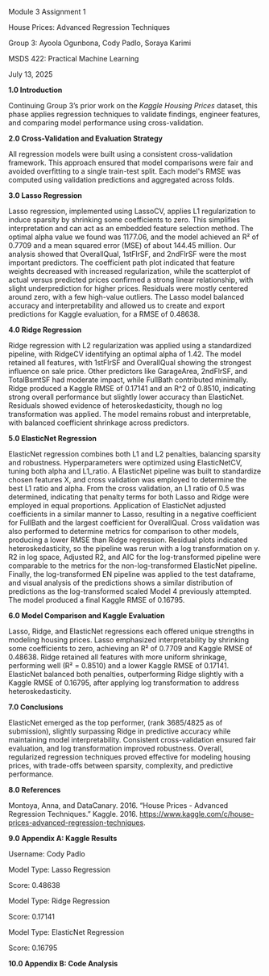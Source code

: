 Module 3 Assignment 1

House Prices: Advanced Regression Techniques

Group 3: Ayoola Ogunbona, Cody Padlo, Soraya Karimi

MSDS 422: Practical Machine Learning

July 13, 2025

**1.0 Introduction**

Continuing Group 3’s prior work on the _Kaggle Housing Prices_ dataset, this phase applies regression techniques to validate findings, engineer features, and comparing model performance using cross-validation.

**2.0 Cross-Validation and Evaluation Strategy**

All regression models were built using a consistent cross-validation framework. This approach ensured that model comparisons were fair and avoided overfitting to a single train-test split. Each model's RMSE was computed using validation predictions and aggregated across folds.

**3.0 Lasso Regression**

Lasso regression, implemented using LassoCV, applies L1 regularization to induce sparsity by shrinking some coefficients to zero. This simplifies interpretation and can act as an embedded feature selection method. The optimal alpha value we found was 1177.06, and the model achieved an R² of 0.7709 and a mean squared error (MSE) of about 144.45 million. Our analysis showed that OverallQual, 1stFlrSF, and 2ndFlrSF were the most important predictors. The coefficient path plot indicated that feature weights decreased with increased regularization, while the scatterplot of actual versus predicted prices confirmed a strong linear relationship, with slight underprediction for higher prices. Residuals were mostly centered around zero, with a few high-value outliers. The Lasso model balanced accuracy and interpretability and allowed us to create and export predictions for Kaggle evaluation, for a RMSE of 0.48638.

**4.0 Ridge Regression**

Ridge regression with L2 regularization was applied using a standardized pipeline, with RidgeCV identifying an optimal alpha of 1.42. The model retained all features, with 1stFlrSF and OverallQual showing the strongest influence on sale price. Other predictors like GarageArea, 2ndFlrSF, and TotalBsmtSF had moderate impact, while FullBath contributed minimally. Ridge produced a Kaggle RMSE of 0.17141 and an R^2 of 0.8510, indicating strong overall performance but slightly lower accuracy than ElasticNet. Residuals showed evidence of heteroskedasticity, though no log transformation was applied. The model remains robust and interpretable, with balanced coefficient shrinkage across predictors.

**5.0 ElasticNet Regression**

ElasticNet regression combines both L1 and L2 penalties, balancing sparsity and robustness. Hyperparameters were optimized using ElasticNetCV, tuning both alpha and L1_ratio. A ElasticNet pipeline was built to standardize chosen features X, and cross validation was employed to determine the best L1 ratio and alpha. From the cross validation, an L1 ratio of 0.5 was determined, indicating that penalty terms for both Lasso and Ridge were employed in equal proportions. Application of ElasticNet adjusted coefficients in a similar manner to Lasso, resulting in a negative coefficient for FullBath and the largest coefficient for OverallQual. Cross validation was also performed to determine metrics for comparison to other models, producing a lower RMSE than Ridge regression. Residual plots indicated heteroskedasticity, so the pipeline was rerun with a log transformation on y. R2 in log space, Adjusted R2, and AIC for the log-transformed pipeline were comparable to the metrics for the non-log-transformed ElasticNet pipeline. Finally, the log-transformed EN pipeline was applied to the test dataframe, and visual analysis of the predictions shows a similar distribution of predictions as the log-transformed scaled Model 4 previously attempted. The model produced a final Kaggle RMSE of 0.16795.

**6.0 Model Comparison and Kaggle Evaluation**

Lasso, Ridge, and ElasticNet regressions each offered unique strengths in modeling housing prices. Lasso emphasized interpretability by shrinking some coefficients to zero, achieving an R² of 0.7709 and Kaggle RMSE of 0.48638. Ridge retained all features with more uniform shrinkage, performing well (R² = 0.8510) and a lower Kaggle RMSE of 0.17141. ElasticNet balanced both penalties, outperforming Ridge slightly with a Kaggle RMSE of 0.16795, after applying log transformation to address heteroskedasticity.

**7.0 Conclusions**

ElasticNet emerged as the top performer, (rank 3685/4825 as of submission), slightly surpassing Ridge in predictive accuracy while maintaining model interpretability. Consistent cross-validation ensured fair evaluation, and log transformation improved robustness. Overall, regularized regression techniques proved effective for modeling housing prices, with trade-offs between sparsity, complexity, and predictive performance.

**8.0 References**

Montoya, Anna, and DataCanary. 2016. “House Prices - Advanced Regression Techniques.” Kaggle. 2016. <https://www.kaggle.com/c/house-prices-advanced-regression-techniques>.

**9.0 Appendix A: Kaggle Results**

Username: Cody Padlo

Model Type: Lasso Regression

Score: 0.48638

Model Type: Ridge Regression

Score: 0.17141

Model Type: ElasticNet Regression

Score: 0.16795

**10.0 Appendix B: Code Analysis**